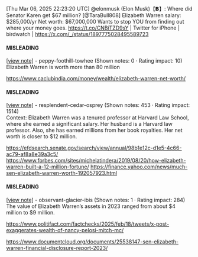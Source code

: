 [Thu Mar 06, 2025 22:23:20 UTC] @elonmusk (Elon Musk)【𝗕】: Where did Senator Karen get $67 million? [@TaraBull808] Elizabeth Warren salary: $285,000/yr  Net worth: $67,000,000  Wants to stop YOU from finding out where your money goes. https://t.co/CNBiTZD9sY | Twitter for iPhone | birdwatch | https://x.com/_/status/1897775028495589723

#### MISLEADING

[[view note]](https://x.com/i/birdwatch/n/1897817343511654548) - peppy-foothill-towhee (Shown notes: 0 · Rating impact: 10)\
Elizabeth Warren is worth more than 80 million

https://www.caclubindia.com/money/wealth/elizabeth-warren-net-worth/

#### MISLEADING

[[view note]](https://x.com/i/birdwatch/n/1897816309691465753) - resplendent-cedar-osprey (Shown notes: 453 · Rating impact: 1514)\
Context: Elizabeth Warren was a tenured professor at Harvard Law School, where she earned a significant salary. Her husband is a Harvard law professor. Also, she has earned millions from her book royalties. 
Her net worth is closer to $12 million.

https://efdsearch.senate.gov/search/view/annual/98b1e12c-d1e5-4c66-ac79-af8a8e39a3c5/
https://www.forbes.com/sites/michelatindera/2019/08/20/how-elizabeth-warren-built-a-12-million-fortune/
https://finance.yahoo.com/news/much-sen-elizabeth-warren-worth-192057923.html

#### MISLEADING

[[view note]](https://x.com/i/birdwatch/n/1897807047791386790) - observant-glacier-ibis (Shown notes: 1 · Rating impact: 284)\
The value of Elizabeth Warren’s assets in 2023 ranged from about $4 million to $9 million.

https://www.politifact.com/factchecks/2025/feb/18/tweets/x-post-exaggerates-wealth-of-nancy-pelosi-mitch-mc/

https://www.documentcloud.org/documents/25538147-sen-elizabeth-warren-financial-disclosure-report-2023/
